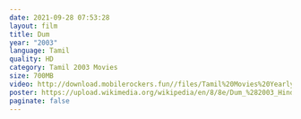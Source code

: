 ```yaml
---
date: 2021-09-28 07:53:28
layout: film
title: Dum
year: "2003"
language: Tamil
quality: HD
category: Tamil 2003 Movies
size: 700MB
video: http://download.mobilerockers.fun//files/Tamil%20Movies%20Yearly%20Collections/Tamil%202003%20Collections/Dum%20(2003)/Dum%20(2003)%20Full%20Movies/Dum%20(2003)%20HDRip/Dum%20(2003)%20HDRip%20Single%20Part.mp4
poster: https://upload.wikimedia.org/wikipedia/en/8/8e/Dum_%282003_Hindi_film%29.jpg
paginate: false
---
```

